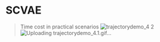 # SCVAE
> Time cost in practical scenarios
![trajectorydemo_4 2](https://github.com/zyz111/SCVAE/assets/26818557/658d4c04-666d-4d6a-9cd7-55ecbb4d4aff)
![Uploading trajectorydemo_4.1.gif…]()
